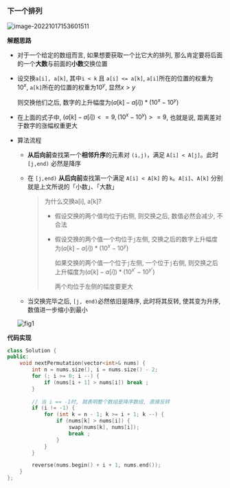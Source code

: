 

### 下一个排列

![image-20221017153601511](http://www.cdn.liver0377.xyz/typora/202210171536569.png)



**解题思路**

- 对于一个给定的数组而言, 如果想要获取一个比它大的排列, 那么肯定要将后面的一个**大数**与前面的**小数**交换位置

- 设交换`a[i], a[k]`, 其中`i < k` 且 `a[i] <= a[k]`, `a[i]`所在的位置的权重为$10^x$, `a[k]`所在的位置的权重为$10^y$, 显然$x > y$

  则交换他们之后, 数字的上升幅度为$(a[k] - a[i]) * (10^x - 10^y)$

- 在上面的式子中, $(a[k] - a[i]) <= 9, (10^ x - 10^y) >= 9$, 也就是说, 距离差对于数字的涨幅权重更大

- 算法流程

  - **从后向前**查找第一个**相邻升序**的元素对 `(i,j)`，满足 `A[i] < A[j]`。此时 `[j,end)` 必然是降序

  - 在 `[j,end)` **从后向前**查找第一个满足 `A[i] < A[k]` 的 `k`。`A[i]`、`A[k]` 分别就是上文所说的「小数」、「大数」

    > 为什么交换a[i], a[k]?
    >
    > - 假设交换的两个值均位于j右侧, 则交换之后, 数值必然会减少, 不合法
    >
    > - 假设交换的两个值一个均位于`j`左侧, 交换之后的数字上升幅度为$(a[k] - a[i]) * (10^x - 10^y)$
    >
    >   如果交换的两个值一个位于`j`左侧, 一个位于`j`右侧, 则交换之后上升幅度为$(a[k] - a[i]) * (10^{x'} - 10^{y'})$
    >
    >   两个均位于左侧的幅度要更大

  - 当交换完毕之后, `[j, end)`必然依旧是降序, 此时将其反转, 使其变为升序, 数值进一步缩小到最小

  ![fig1](https://assets.leetcode-cn.com/solution-static/31/31.gif)

**代码实现**

```cc
class Solution {
public:
    void nextPermutation(vector<int>& nums) {
        int n = nums.size(), i = nums.size() - 2;
        for (; i >= 0; i --) {
            if (nums[i + 1] > nums[i]) break ;
        } 
        
        // 当 i == -1时, 就表明整个数组是降序数组, 直接反转
        if (i != -1) {
            for (int k = n - 1; k >= i + 1; k --) {
                if (nums[k] > nums[i]) {
                    swap(nums[k], nums[i]);
                    break ;
                }
            }
        }

        reverse(nums.begin() + i + 1, nums.end());
    }
};
```


